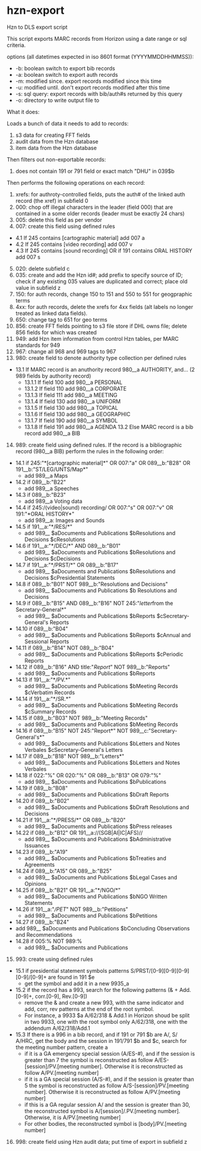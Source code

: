 # hzn-export
Hzn to DLS export script

This script exports MARC records from Horizon using a date range or sql criteria. 

options (all datetimes expected in iso 8601 format (YYYYMMDDHHMMSS)):

* -b: boolean switch to export bib records
* -a: boolean switch to export auth records
* -m: modified since. export records modified since this time
* -u: modified until. don't export records modified after this time
* -s: sql query: export records with bib/auth#s returned by this query
* -o: directory to write output file to

What it does:

Loads a bunch of data it needs to add to records:
1. s3 data for creating FFT fields
2. audit data from the Hzn database
3. item data from the Hzn database 

Then filters out non-exportable records:
1. does not contain 191 or 791 field or exact match "DHU" in 039$b

Then performs the following operations on each record:

1. xrefs: for authroty-controlled fields, puts the auth# of the linked auth record (the xref) in subfield 0
2. 000: chop off illegal characters in the leader (field 000) that are contained in a some older records (leader must be exactly 24 chars)
3. 005: delete this field as per vendor
4. 007: create this field using defined rules
  * 4.1 If 245 contains \[cartographic material\] add 007 a
  * 4.2 If 245 contains \[video recording\] add 007 v
  * 4.3 If 245 contains \[sound recording\] OR if 191 contains ORAL HISTORY add 007 s
5. 020: delete subfield c
6. 035: create and add the Hzn id#; add prefix to specify source of ID; check if any existing 035 values are duplicated and correct; place old value in subfield z
7. 150: for auth records, change 150 to 151 and 550 to 551 for geogpraphic terms
8. 4xx: for auth records, delete the xrefs for 4xx fields (alt labels no longer treated as linked data fields). 
9. 650: change tag to 651 for geo terms
10. 856: create FFT fields pointing to s3 file store if DHL owns file; delete 856 fields for which was created
11. 949: add Hzn item information from control Hzn tables, per MARC standards for 949
12. 967: change all 968 and 969 tags to 967
13. 980: create field to denote authority type collection per defined rules
  * 13.1 If MARC record is an anuthority record 980__a AUTHORITY, and... (2 989 fields by authority record)
    * 13.1.1 If field 100 add 980__a PERSONAL
    * 13.1.2 If field 110 add 980__a CORPORATE
    * 13.1.3 If field 111 add 980__a MEETING
    * 13.1.4 If field 130 add 980__a UNIFORM
    * 13.1.5 If field 130 add 980__a TOPICAL
    * 13.1.6 If field 130 add 980__a GEOGRAPHIC
    * 13.1.7 If field 190 add 980__a SYMBOL
    * 13.1.8 If field 191 add 980__a AGENDA
  13.2 Else MARC record is a bib record add 980__a BIB
14. 989: create field using defined rules. If the record is a bibliographic record (980__a BIB) perform the rules in the following order:
  * 14.1 if 245:"\*\[cartographic material\]\*" OR 007:"a" OR 089__b:"B28" OR 191__b:"ST/LEG/UNTS/Map\*"
    * add 989__a Maps
  * 14.2 if 089__b:"B22"
    * add 989__a Speeches
  * 14.3 if 089__b:"B23"
    * add 989__a Voting data
  * 14.4 if 245:/(video|sound) recording/ OR 007:"s" OR 007:"v" OR 191:"\*ORAL HISTORY\*"
    * add 989__a: Images and Sounds
  * 14.5 if 191__a:"\*/RES/\*"
    * add 989__ $aDocuments and Publications	$bResolutions and Decisions	$cResolutions
  * 14.6  if 191__a:"\*/DEC/\*" AND 089__b:"B01"
    * add 989__ $aDocuments and Publications  $bResolutions and Decisions	$cDecisions
  * 14.7  if 191__a:"\*/PRST/\*" OR 089__b:"B17"
    * add 989__ $aDocuments and Publications	$bResolutions and Decisions	$cPresidential Statements
  * 14.8 if 089__b:"B01" NOT 989__b:"Resolutions and Decisions"
    * add 989__ $aDocuments and Publications	$b Resolutions and Decisions
  * 14.9  if 089__b:"B15" AND 089__b:"B16"  NOT 245:"*letter*from the Secretary-General*"
    * add 989__ $aDocuments and Publications	$bReports	$cSecretary-General's Reports 
  * 14.10 if 089__b:"B04"
    * add 989__ $aDocuments and Publications	$bReports	$cAnnual and Sessional Reports 
  * 14.11 if 089__b:"B14" NOT 089__b:"B04"
    * add 989__ $aDocuments and Publications	$bReports	$cPeriodic Reports 
  * 14.12 if 089__b:"B16" AND title:"*Report*" NOT 989__b:"Reports"
    * add 989__ $aDocuments and Publications	$bReports
  * 14.13 if 191__a:"\*/PV.\*"
    * add 989__ $aDocuments and Publications	$bMeeting Records	$cVerbatim Records
  * 14.14 if 191__a:"\*/SR.\*"
    * add 989__ $aDocuments and Publications	$bMeeting Records	$cSummary Records
  * 14.15 if 089__b:"B03" NOT 989__b:"Meeting Records"
    * add 989__ $aDocuments and Publications	$bMeeting Records
  * 14.16 if 089__b:"B15" NOT 245:"Report\*" NOT 989__c:"Secretary-General's*"
    * add 989__ $aDocuments and Publications	$bLetters and Notes Verbales $cSecretary-General's Letters
  * 14.17 if 089__b:"B18" NOT 989__b:"Letters\*"
    * add 989__ $aDocuments and Publications	$bLetters and Notes Verbales
  * 14.18 if 022:"%" OR 020:"%" OR 089__b:"B13" OR 079:"%"
    * add 989__ $aDocuments and Publications	$bPublications  
  * 14.19 if 089__b:"B08"
    * add 989__ $aDocuments and Publications	$bDraft Reports
  * 14.20 if 089__b:"B02"
    * add 989__ $aDocuments and Publications	$bDraft Resolutions and Decisions
  * 14.21 if 191__a:"\*/PRESS/\*" OR 089__b:"B20"
    * add 989__ $aDocuments and Publications	$bPress releases
  * 14.22 if 089__b:"B12" OR 191__a:/\/(SGB|AI|IC|AFS)\//
    * add 989__ $aDocuments and Publications	$bAdministrative Issuances
  * 14.23 if 089__b:"A19"
    * add 989__ $aDocuments and Publications	$bTreaties and Agreements
  * 14.24 if 089__b:"A15" OR 089__b:"B25"
    * add 989__ $aDocuments and Publications	$bLegal Cases and Opinions
  * 14.25 if 089__b:"B21" OR 191__a:"\*/NGO/\*"
    * add 989__ $aDocuments and Publications	$bNGO Written Statements
  * 14.26 if 191__a:"*/PET*" NOT 989__b:"Petitions"
    * add 989__ $aDocuments and Publications	$bPetitions
  * 14.27 if 089__b:"B24"
  * add 989__ $aDocuments and Publications	$bConcluding Observations and Recommendations
  * 14.28 if 005:% NOT 989:%
    * add 989__ $aDocuments and Publications       
15. 993: create using defined rules
  * 15.1 if presidential statement symbols patterns S/PRST/\[0-9\]\[0-9\]\[0-9\]\[0-9\]/\[0-9\]+ are found in 191 $e
    * get the symbol and add it in a new 9935_a
  * 15.2 if the record has a 993, search for the following patterns (& + Add.\[0-9\]+, corr.\[0-9], Rev.\[0-9])
    * remove the & and create a new 993, with the same indicator and add, corr, rev patterns at the end of the root symbol. 
    * For instance, a 9933 $a A/62/318 & Add.1 in Horizon shoud be split in two 9933, one with the root symbol only A/62/318, one with the addendum A/62/318/Add.1
  * 15.3 If there is a 996 in a bib record, and if 191 or 791 $b are A/, S/ A/HRC, get the body and the session in 191/791 $b and $c, search for the meeting number pattern, create a 
    * if it is a GA emergency special session (A/ES-#), and if the session is greater than 7 the symbol is reconstructed as follow A/ES-\[session]/PV.\[meeting number]. Otherwise it is reconstructed as follow A/PV.\[meeting number]
    * if it is a GA special session (A/S-#), and if the session is greater than 5 the symbol is reconstructed as follow A/S-\[session]/PV.\[meeting number]. Otherwise it is reconstructed as follow A/PV.\[meeting number]
    * if this is a GA regular session A/ and the session is greater than 30, the reconstructed symbol is A/\[session]/.PV.\[meeting number]. Otherwise, it is A/PV.\[meeting number]
    * For other bodies,  the reconstructed symbol is \[body]/PV.\[meeting number]
16. 998: create field using Hzn audit data; put time of export in subfield z
